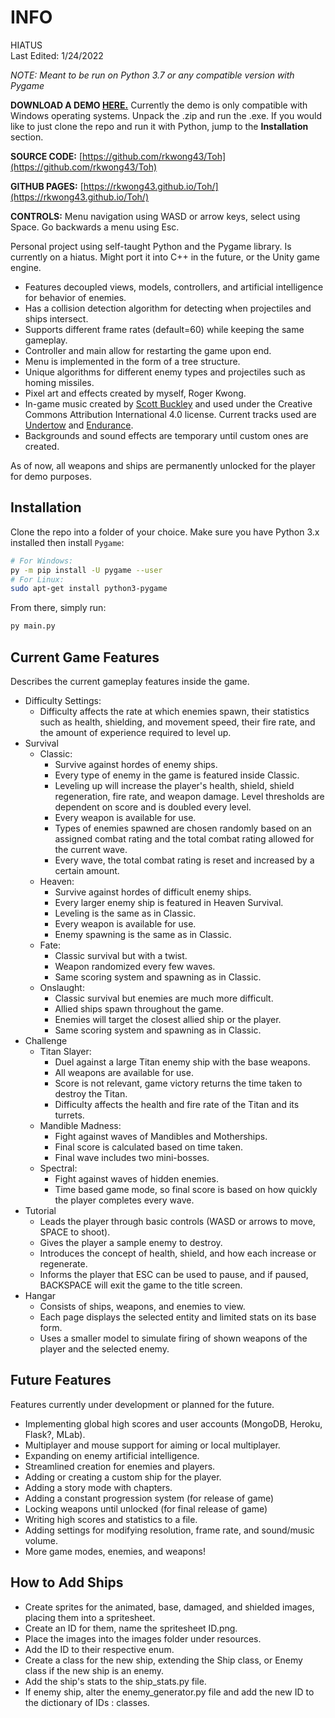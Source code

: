 # INFO
HIATUS \
Last Edited: 1/24/2022

_NOTE: Meant to be run on Python 3.7 or any compatible version with Pygame_

**DOWNLOAD A DEMO [HERE.](https://drive.google.com/file/d/1IG5TXE3D65jzQhSIlu_q3-AKYB8aY6KX/view?usp=sharing)**
Currently the demo is only compatible with Windows operating systems. Unpack the .zip and run the .exe.
If you would like to just clone the repo and run it with Python, jump to the **Installation** section.

**SOURCE CODE:** [https://github.com/rkwong43/Toh](https://github.com/rkwong43/Toh)

**GITHUB PAGES:** [https://rkwong43.github.io/Toh/](https://rkwong43.github.io/Toh/)

**CONTROLS:** Menu navigation using WASD or arrow keys, select using Space. Go backwards a menu using Esc.

Personal project using self-taught Python and the Pygame library. Is currently on a hiatus. Might port it into C++ in the future, or the Unity game engine.

* Features decoupled views, models, controllers, and artificial intelligence for behavior of enemies.
* Has a collision detection algorithm for detecting when projectiles and ships intersect.
* Supports different frame rates (default=60) while keeping the same gameplay.
* Controller and main allow for restarting the game upon end.
* Menu is implemented in the form of a tree structure.
* Unique algorithms for different enemy types and projectiles such as homing missiles.
* Pixel art and effects created by myself, Roger Kwong.
* In-game music created by [Scott Buckley](https://www.scottbuckley.com.au/) and used under the Creative Commons Attribution International 4.0 license. Current tracks used are [Undertow](https://www.scottbuckley.com.au/library/undertow/) and [Endurance](https://www.scottbuckley.com.au/library/?s=endurance).
* Backgrounds and sound effects are temporary until custom ones are created.

 As of now, all weapons and ships are permanently unlocked for the player for demo purposes.

## Installation

Clone the repo into a folder of your choice. Make sure you have Python 3.x installed then install `Pygame`:

```sh
# For Windows:
py -m pip install -U pygame --user
# For Linux:
sudo apt-get install python3-pygame
```

From there, simply run:

```sh
py main.py
```

## Current Game Features

Describes the current gameplay features inside the game.

* Difficulty Settings:
  * Difficulty affects the rate at which enemies spawn, their statistics such as health, shielding, and movement speed, their fire rate, and the amount of experience required to level up.
* Survival
  * Classic:
    * Survive against hordes of enemy ships.
    * Every type of enemy in the game is featured inside Classic.
    * Leveling up will increase the player's health, shield, shield regeneration, fire rate, and weapon damage. Level thresholds are dependent on score and is doubled every level.
    * Every weapon is available for use.
    * Types of enemies spawned are chosen randomly based on an assigned combat rating and the total combat rating allowed for the current wave.
    * Every wave, the total combat rating is reset and increased by a certain amount.
  * Heaven:
    * Survive against hordes of difficult enemy ships.
    * Every larger enemy ship is featured in Heaven Survival.
    * Leveling is the same as in Classic.
    * Every weapon is available for use.
    * Enemy spawning is the same as in Classic.
  * Fate:
    * Classic survival but with a twist.
    * Weapon randomized every few waves.
    * Same scoring system and spawning as in Classic.
  * Onslaught:
    * Classic survival but enemies are much more difficult.
    * Allied ships spawn throughout the game.
    * Enemies will target the closest allied ship or the player.
    * Same scoring system and spawning as in Classic.
* Challenge
  * Titan Slayer:
    * Duel against a large Titan enemy ship with the base weapons.
    * All weapons are available for use.
    * Score is not relevant, game victory returns the time taken to destroy the Titan.
    * Difficulty affects the health and fire rate of the Titan and its turrets.
  * Mandible Madness:
    * Fight against waves of Mandibles and Motherships.
    * Final score is calculated based on time taken.
    * Final wave includes two mini-bosses.
  * Spectral:
    * Fight against waves of hidden enemies.
    * Time based game mode, so final score is based on how quickly the player completes every wave.
* Tutorial
  * Leads the player through basic controls (WASD or arrows to move, SPACE to shoot).
  * Gives the player a sample enemy to destroy.
  * Introduces the concept of health, shield, and how each increase or regenerate.
  * Informs the player that ESC can be used to pause, and if paused, BACKSPACE will exit the game to the title screen.
* Hangar
  * Consists of ships, weapons, and enemies to view.
  * Each page displays the selected entity and limited stats on its base form.
  * Uses a smaller model to simulate firing of shown weapons of the player and the selected enemy.

## Future Features

Features currently under development or planned for the future.

* Implementing global high scores and user accounts (MongoDB, Heroku, Flask?, MLab).
* Multiplayer and mouse support for aiming or local multiplayer.
* Expanding on enemy artificial intelligence.
* Streamlined creation for enemies and players.
* Adding or creating a custom ship for the player.
* Adding a story mode with chapters.
* Adding a constant progression system (for release of game)
* Locking weapons until unlocked (for final release of game)
* Writing high scores and statistics to a file.
* Adding settings for modifying resolution, frame rate, and sound/music volume.
* More game modes, enemies, and weapons!

## How to Add Ships

* Create sprites for the animated, base, damaged, and shielded images, placing them into
  a spritesheet.
* Create an ID for them, name the spritesheet ID.png.
* Place the images into the images folder under resources.
* Add the ID to their respective enum.
* Create a class for the new ship, extending the Ship class, or Enemy class if the
  new ship is an enemy.
* Add the ship's stats to the ship_stats.py file.
* If enemy ship, alter the enemy_generator.py file and add the new ID to the
  dictionary of IDs : classes.

